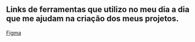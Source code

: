 ## Links de ferramentas que utilizo no meu dia a dia que me ajudam na criação dos meus projetos. 

<a href="https://www.figma.com/" target="_blank">Figma</a>

